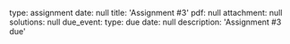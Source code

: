type: assignment
date: null
title: 'Assignment #3'
pdf: null
attachment: null
solutions: null
due_event: 
    type: due
    date: null
    description: 'Assignment #3 due'
